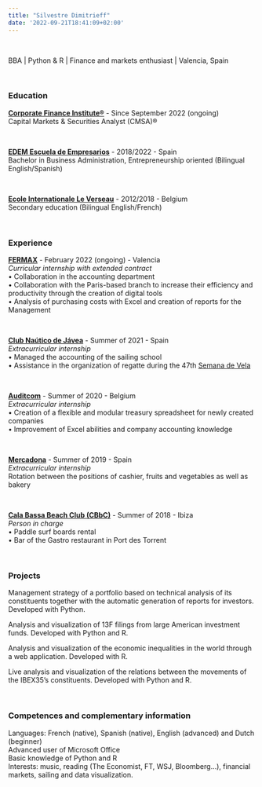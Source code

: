 ```yaml
---
title: "Silvestre Dimitrieff"
date: '2022-09-21T18:41:09+02:00'
---
```

<p>&nbsp;</p>

<p class="cv_header">BBA | Python & R | Finance and markets enthusiast | Valencia, Spain</p>

<p>&nbsp;</p>

### Education

**[Corporate Finance Institute®](https://corporatefinanceinstitute.com/ "Check CFI's website")** - Since September 2022 (ongoing)<br>
Capital Markets & Securities Analyst (CMSA)®
<p>&nbsp;</p>

**[EDEM Escuela de Empresarios](https://edem.eu/en/ "Check EDEM's website")** -  2018/2022 - Spain<br>
Bachelor in Business Administration, Entrepreneurship oriented (Bilingual English/Spanish)<br>
<p>&nbsp;</p>

**[Ecole Internationale Le Verseau](https://www.eiverseau.be/ "Check Le Verseau's website")** - 2012/2018 - Belgium<br>
Secondary education (Bilingual English/French)
<p>&nbsp;</p>

### Experience

**[FERMAX](https://www.fermax.com/intl-en "Check FERMAX's website")** - February 2022 (ongoing) - Valencia<br>
_Curricular internship with extended contract_<br>
• Collaboration in the accounting department<br>
•	Collaboration with the Paris-based branch to increase their efficiency and productivity through the creation of digital tools<br>
•	Analysis of purchasing costs with Excel and creation of reports for the Management<br>
<p>&nbsp;</p>

**[Club Naútico de Jávea](https://cnjavea.net/ "Check CNJ's website")** - Summer of 2021 - Spain<br>
_Extracurricular internship_<br>
• Managed the accounting of the sailing school<br>
•	Assistance in the organization of regatte during the 47th [Semana de Vela](https://www.abc.es/deportes/vela/vela-ligera/abci-115-regatistas-participaronn-47-semana-vela-club-nautico-javea-202108161253_noticia.html "More info on that")<br>
<p>&nbsp;</p>

**[Auditcom](https://www.companyweb.be/societe/auditcom/sprl/439360312 "Check Auditcom's website")** - Summer of 2020 - Belgium<br>
_Extracurricular internship_<br>
•	Creation of a flexible and modular treasury spreadsheet for newly created companies<br>
•	Improvement of Excel abilities and company accounting knowledge<br>
<p>&nbsp;</p>

**[Mercadona](https://www.mercadona.es/ "Check Mercadona's website")** - Summer of 2019 - Spain<br>
_Extracurricular internship_<br>
Rotation between the positions of cashier, fruits and vegetables as well as bakery<br>
<p>&nbsp;</p>

**[Cala Bassa Beach Club (CBbC)](https://www.cbbcgroup.com/cbbc/cala-bassa-beach-club/ "Check CBbC's website")** - Summer of 2018 - Ibiza<br>
_Person in charge_<br>
•	Paddle surf boards rental<br>
•	Bar of the Gastro restaurant in Port des Torrent<br>
<p>&nbsp;</p>

### Projects

Management strategy of a portfolio based on technical analysis of its constituents together with the automatic generation of reports for investors. Developed with Python. 

Analysis and visualization of 13F filings from large American investment funds. Developed with Python and R.

Analysis and visualization of the economic inequalities in the world through a web application. Developed with R.

Live analysis and visualization of the relations between the movements of the IBEX35’s constituents. Developed with Python and R. 
<p>&nbsp;</p>

### Competences and complementary information

Languages: French (native), Spanish (native), English (advanced) and Dutch (beginner)<br>
Advanced user of Microsoft Office<br>
Basic knowledge of Python and R<br>
Interests: music, reading (The Economist, FT, WSJ, Bloomberg…), financial markets, sailing and data visualization.<br>




